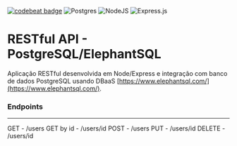 [![codebeat badge](https://codebeat.co/badges/a4ef616a-bcf6-47b8-a0fb-05f9e3506e3c)](https://codebeat.co/projects/github-com-marckesin-restful-api-postgresql-main) ![Postgres](https://img.shields.io/badge/postgres-%23316192.svg?style=flat&logo=postgresql&logoColor=white) ![NodeJS](https://img.shields.io/badge/node.js-6DA55F?style=flat&logo=node.js&logoColor=white) ![Express.js](https://img.shields.io/badge/express.js-%23404d59.svg?style=flat&logo=express&logoColor=%2361DAFB)

# RESTful API - PostgreSQL/ElephantSQL

Aplicação RESTful desenvolvida em Node/Express e integração com banco de dados PostgreSQL usando DBaaS [https://www.elephantsql.com/](https://www.elephantsql.com/).

### Endpoints

---

GET - /users
GET by id - /users/id
POST - /users
PUT - /users/id
DELETE - /users/id
